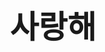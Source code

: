 <!DOCTYPE html>

<html lang="ko">
<head>
    <meta charset="UTF-8">
    <meta name="viewport" content="width=device-width, initial-scale=1.0">
    <title>사랑해</title>
</head>
<body>
    <h1 style="text-align: center; font-size: 50px;">사랑해</h1>
</body>
</html>
